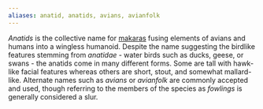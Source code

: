 ```yaml
---
aliases: anatid, anatids, avians, avianfolk
---
```

   
_Anatids_ is the collective name for [makaras](../../Character%20Options/Sapient%20Species/Makara.md) fusing elements of avians and humans into a wingless humanoid. Despite the name suggesting the birdlike features stemming from _anatidae_ - water birds such as ducks, geese, or swans - the anatids come in many different forms. Some are tall with hawk-like facial features whereas others are short, stout, and somewhat mallard-like. Alternate names such as _avians_ or _avianfolk_ are commonly accepted and used, though referring to the members of the species as _fowlings_ is generally considered a slur.